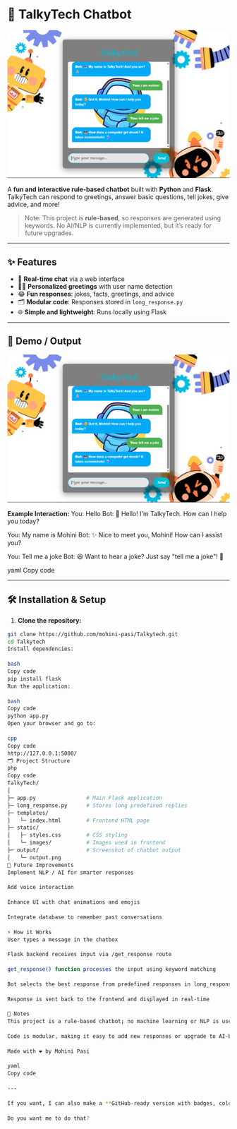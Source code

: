 # 🚀 TalkyTech Chatbot

![Chatbot Banner](output/output.png)

A **fun and interactive rule-based chatbot** built with **Python** and **Flask**. TalkyTech can respond to greetings, answer basic questions, tell jokes, give advice, and more!  

> Note: This project is **rule-based**, so responses are generated using keywords. No AI/NLP is currently implemented, but it’s ready for future upgrades.

---

## ✨ Features

- 💬 **Real-time chat** via a web interface  
- 🧑‍💻 **Personalized greetings** with user name detection  
- 😂 **Fun responses**: jokes, facts, greetings, and advice  
- 🗂 **Modular code**: Responses stored in `long_response.py`  
- 🌐 **Simple and lightweight**: Runs locally using Flask  

---

## 📸 Demo / Output

![Chatbot Output](output/output.png)

**Example Interaction:**
You: Hello
Bot: 👋 Hello! I'm TalkyTech. How can I help you today?

You: My name is Mohini
Bot: ✨ Nice to meet you, Mohini! How can I assist you?

You: Tell me a joke
Bot: 😆 Want to hear a joke? Just say "tell me a joke"! 🤪

yaml
Copy code

---

## 🛠 Installation & Setup

1. **Clone the repository:**
```bash
git clone https://github.com/mohini-pasi/Talkytech.git
cd Talkytech
Install dependencies:

bash
Copy code
pip install flask
Run the application:

bash
Copy code
python app.py
Open your browser and go to:

cpp
Copy code
http://127.0.0.1:5000/
🗂 Project Structure
php
Copy code
TalkyTech/
│
├─ app.py                # Main Flask application
├─ long_response.py      # Stores long predefined replies
├─ templates/
│   └─ index.html        # Frontend HTML page
├─ static/
│   ├─ styles.css        # CSS styling
│   └─ images/           # Images used in frontend
├─ output/               # Screenshot of chatbot output
│   └─ output.png
🔮 Future Improvements
Implement NLP / AI for smarter responses

Add voice interaction

Enhance UI with chat animations and emojis

Integrate database to remember past conversations

⚡ How it Works
User types a message in the chatbox

Flask backend receives input via /get_response route

get_response() function processes the input using keyword matching

Bot selects the best response from predefined responses in long_response.py

Response is sent back to the frontend and displayed in real-time

📌 Notes
This project is a rule-based chatbot; no machine learning or NLP is used yet

Code is modular, making it easy to add new responses or upgrade to AI-based

Made with ❤️ by Mohini Pasi

yaml
Copy code

---

If you want, I can also make a **GitHub-ready version with badges, colors, and a better layout** so it looks professional and eye-catching.  

Do you want me to do that?
